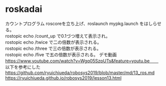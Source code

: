 # roskadai
カウントプログラム
roscoreを立ち上げ、roslaunch mypkg.launch をはしらせる。  
rostopic echo /count_up で0.1づつ増えて表示され。  
rostopic echo /twice で二の倍数が表示される。  
rostopic echo /three で三の倍数が表示される。  
rostopic echo /five で五の倍数が表示される。
デモ動画　　
https://www.youtube.com/watch?v=Wgq05SzpUTs&feature=youtu.be　　
以下を参考にした　　
https://github.com/ryuichiueda/robosys2019/blob/master/md/13_ros.md  
https://ryuichiueda.github.io/robosys2019/lesson13.html  

